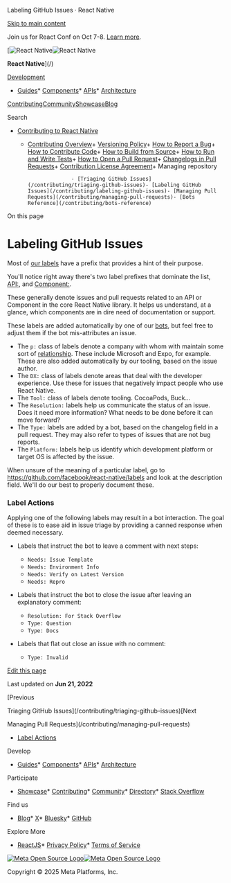 Labeling GitHub Issues · React Native

[Skip to main content](#__docusaurus_skipToContent_fallback)

Join us for React Conf on Oct 7-8. [Learn more](https://conf.react.dev).

[![React Native](/img/header_logo.svg)![React Native](/img/header_logo.svg)

**React Native**](/)

[Development](#)

* [Guides](/docs/getting-started)* [Components](/docs/components-and-apis)* [APIs](/docs/accessibilityinfo)* [Architecture](/architecture/overview)

[Contributing](/contributing/overview)[Community](/community/overview)[Showcase](/showcase)[Blog](/blog)

Search

* [Contributing to React Native](/contributing/overview)

  + [Contributing Overview](/contributing/overview)+ [Versioning Policy](/contributing/versioning-policy)+ [How to Report a Bug](/contributing/how-to-report-a-bug)+ [How to Contribute Code](/contributing/how-to-contribute-code)+ [How to Build from Source](/contributing/how-to-build-from-source)+ [How to Run and Write Tests](/contributing/how-to-run-and-write-tests)+ [How to Open a Pull Request](/contributing/how-to-open-a-pull-request)+ [Changelogs in Pull Requests](/contributing/changelogs-in-pull-requests)+ [Contribution License Agreement](/contributing/contribution-license-agreement)+ Managing repository

                      - [Triaging GitHub Issues](/contributing/triaging-github-issues)- [Labeling GitHub Issues](/contributing/labeling-github-issues)- [Managing Pull Requests](/contributing/managing-pull-requests)- [Bots Reference](/contributing/bots-reference)

On this page

Labeling GitHub Issues
======================

Most of [our labels](https://github.com/facebook/react-native/issues/labels) have a prefix that provides a hint of their purpose.

You'll notice right away there's two label prefixes that dominate the list, [API:](https://github.com/facebook/react-native/labels?utf8=%E2%9C%93&q=API%3A), and [Component:](https://github.com/facebook/react-native/labels?utf8=%E2%9C%93&q=Component%3A).

These generally denote issues and pull requests related to an API or Component in the core React Native library. It helps us understand, at a glance, which components are in dire need of documentation or support.

These labels are added automatically by one of our [bots](/contributing/bots-reference), but feel free to adjust them if the bot mis-attributes an issue.

* The `p:` class of labels denote a company with whom with maintain some sort of [relationship](https://github.com/facebook/react-native/blob/main/ECOSYSTEM.md). These include Microsoft and Expo, for example. These are also added automatically by our tooling, based on the issue author.
* The `DX:` class of labels denote areas that deal with the developer experience. Use these for issues that negatively impact people who use React Native.
* The `Tool:` class of labels denote tooling. CocoaPods, Buck...
* The `Resolution:` labels help us communicate the status of an issue. Does it need more information? What needs to be done before it can move forward?
* The `Type:` labels are added by a bot, based on the changelog field in a pull request. They may also refer to types of issues that are not bug reports.
* The `Platform:` labels help us identify which development platform or target OS is affected by the issue.

When unsure of the meaning of a particular label, go to <https://github.com/facebook/react-native/labels> and look at the description field. We'll do our best to properly document these.

### Label Actions[​](#label-actions "Direct link to Label Actions")

Applying one of the following labels may result in a bot interaction. The goal of these is to ease aid in issue triage by providing a canned response when deemed necessary.

* Labels that instruct the bot to leave a comment with next steps:

  + `Needs: Issue Template`
  + `Needs: Environment Info`
  + `Needs: Verify on Latest Version`
  + `Needs: Repro`
* Labels that instruct the bot to close the issue after leaving an explanatory comment:

  + `Resolution: For Stack Overflow`
  + `Type: Question`
  + `Type: Docs`
* Labels that flat out close an issue with no comment:

  + `Type: Invalid`

[Edit this page](https://github.com/facebook/react-native-website/edit/main/docs/labeling-github-issues.md)

Last updated on **Jun 21, 2022**

[Previous

Triaging GitHub Issues](/contributing/triaging-github-issues)[Next

Managing Pull Requests](/contributing/managing-pull-requests)

* [Label Actions](#label-actions)

Develop

* [Guides](/docs/getting-started)* [Components](/docs/components-and-apis)* [APIs](/docs/accessibilityinfo)* [Architecture](/architecture/overview)

Participate

* [Showcase](/showcase)* [Contributing](/contributing/overview)* [Community](/community/overview)* [Directory](https://reactnative.directory/)* [Stack Overflow](https://stackoverflow.com/questions/tagged/react-native)

Find us

* [Blog](/blog)* [X](https://x.com/reactnative)* [Bluesky](https://bsky.app/profile/reactnative.dev)* [GitHub](https://github.com/facebook/react-native)

Explore More

* [ReactJS](https://react.dev/)* [Privacy Policy](https://opensource.fb.com/legal/privacy/)* [Terms of Service](https://opensource.fb.com/legal/terms/)

[![Meta Open Source Logo](/img/oss_logo.svg)![Meta Open Source Logo](/img/oss_logo.svg)](https://opensource.fb.com/)

Copyright © 2025 Meta Platforms, Inc.